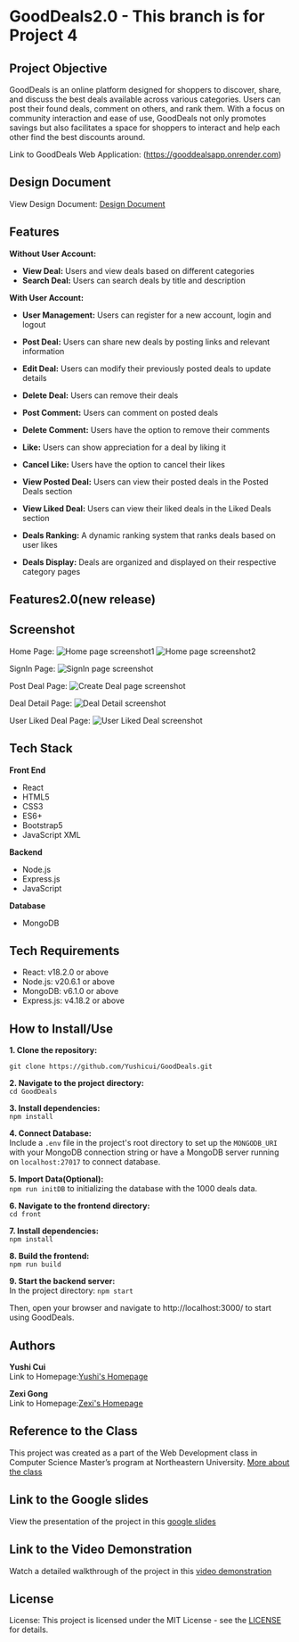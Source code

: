 # GoodDeals2.0 - This branch is for Project 4

## Project Objective

GoodDeals is an online platform designed for shoppers to discover, share, and discuss the best deals available across various categories. Users can post their found deals, comment on others, and rank them. With a focus on community interaction and ease of use, GoodDeals not only promotes savings but also facilitates a space for shoppers to interact and help each other find the best discounts around.

Link to GoodDeals Web Application: (https://gooddealsapp.onrender.com)

## Design Document

View Design Document: [Design Document](https://docs.google.com/document/d/1mLVD_t3ZOlR1Mv14g0WTbd8LCAE7koWyHlq9HfljEnw/edit?usp=sharing)

## Features

**Without User Account:**

- **View Deal:** Users and view deals based on different categories
- **Search Deal:** Users can search deals by title and description

**With User Account:**

- **User Management:** Users can register for a new account, login and logout
- **Post Deal:** Users can share new deals by posting links and relevant information
- **Edit Deal:** Users can modify their previously posted deals to update details
- **Delete Deal:** Users can remove their deals

- **Post Comment:** Users can comment on posted deals
- **Delete Comment:** Users have the option to remove their comments
- **Like:** Users can show appreciation for a deal by liking it
- **Cancel Like:** Users have the option to cancel their likes
- **View Posted Deal:** Users can view their posted deals in the Posted Deals section
- **View Liked Deal:** Users can view their liked deals in the Liked Deals section

- **Deals Ranking:** A dynamic ranking system that ranks deals based on user likes
- **Deals Display:** Deals are organized and displayed on their respective category pages

## Features2.0(new release)

## Screenshot

Home Page:
![Home page screenshot1](https://github.com/Yushicui/GoodDeals/blob/GoodDeals2.0-FinalProject/screenshot/HomePage01.jpg)
![Home page screenshot2](https://github.com/Yushicui/GoodDeals/blob/GoodDeals2.0-FinalProject/screenshot/HomePage02.jpg)

SignIn Page:
![SignIn page screenshot](https://github.com/Yushicui/GoodDeals/blob/GoodDeals2.0-FinalProject/screenshot/SigninPage.jpg)

Post Deal Page:
![Create Deal page screenshot](https://github.com/Yushicui/GoodDeals/blob/GoodDeals2.0-FinalProject/screenshot/PostDealPage.jpg)

Deal Detail Page:
![Deal Detail screenshot](https://github.com/Yushicui/GoodDeals/blob/GoodDeals2.0-FinalProject/screenshot/DealDetailPage.jpg)

User Liked Deal Page:
![User Liked Deal screenshot](https://github.com/Yushicui/GoodDeals/blob/GoodDeals2.0-FinalProject/screenshot/MyLikedDealPage1.jpg)

## Tech Stack

**Front End**

- React
- HTML5
- CSS3
- ES6+
- Bootstrap5
- JavaScript XML

**Backend**

- Node.js
- Express.js
- JavaScript

**Database**

- MongoDB

## Tech Requirements

- React: v18.2.0 or above
- Node.js: v20.6.1 or above
- MongoDB: v6.1.0 or above
- Express.js: v4.18.2 or above

## How to Install/Use

**1. Clone the repository:** <br>

`git clone https://github.com/Yushicui/GoodDeals.git`

**2. Navigate to the project directory:** <br>
`cd GoodDeals`

**3. Install dependencies:** <br>
`npm install`

**4. Connect Database:** <br>
Include a `.env` file in the project's root directory to set up the `MONGODB_URI` with your MongoDB connection string or have a MongoDB server running on `localhost:27017` to connect database.

**5. Import Data(Optional):** <br>
`npm run initDB` to initializing the database with the 1000 deals data.

**6. Navigate to the frontend directory:** <br>
`cd front`

**7. Install dependencies:** <br>
`npm install`

**8. Build the frontend:** <br>
`npm run build`

**9. Start the backend server:** <br>
In the project directory: `npm start`

Then, open your browser and navigate to http://localhost:3000/ to start using GoodDeals.

## Authors

**Yushi Cui**<br>
Link to Homepage:[Yushi's Homepage](https://yushicui.github.io/MyHomePage/)<br>

**Zexi Gong**<br>
Link to Homepage:[Zexi's Homepage](https://zexigong-ne.github.io/)<br>

## Reference to the Class

This project was created as a part of the Web Development class in Computer Science Master’s program at Northeastern University. [More about the class](https://johnguerra.co/classes/webDevelopment_fall_2023/)

## Link to the Google slides

View the presentation of the project in this [google slides](https://docs.google.com/presentation/d/1d3CExxyvhup0wrN0gQUahr-rCzsG22PvFK96ZnnTiEo/edit?usp=sharing)

## Link to the Video Demonstration

Watch a detailed walkthrough of the project in this [video demonstration](https://youtu.be/bW8c_UuXeh4)

## License

License: This project is licensed under the MIT License - see the [LICENSE](https://github.com/Yushicui/GoodDeals/blob/GoodDeals2.0-FinalProject/LICENSE) for details.
